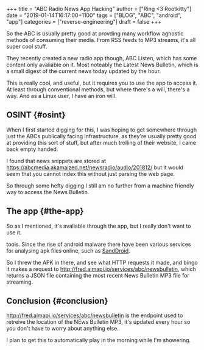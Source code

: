 +++
title = "ABC Radio News App Hacking"
author = ["Ring <3 Rootkitty"]
date = "2019-01-14T16:17:00+1100"
tags = ["BLOG", "ABC", "android", "app"]
categories = ["reverse-engineering"]
draft = false
+++

So the ABC is usually pretty good at provding many workflow agnostic methods of
consuming their media. From RSS feeds to MP3 streams, it's all super cool stuff.

They recently created a new radio app though, ABC Listen, which has some content
only avaliable on it. Most noteably the Latest News Bulletin, which is a small
digest of the current news today updated by the hour.

This is really cool, and useful, but it requires you to use the app to access
it. At least through conventional methods, but where there's a will, there's a
way. And as a Linux user, I have an iron will.


## OSINT {#osint}

When I first started digging for this, I was hoping to get somewhere through
just the ABCs publically facing infrastructure, as they're usually pretty good
at providing this sort of stuff, but after much trolling of their website, I
came back empty handed.

I found that news snippets are stored at
<https://abcmedia.akamaized.net/newsradio/audio/201812/> but it would seem that
you cannot index this without just parsing the web page.

So through some hefty digging I still am no further from a machine friendly way
to access the News Bulletin.


## The app {#the-app}

So as I mentioned, it's avaliable through the app, but I really don't want to
use it.

tools. Since the rise of android malware there have been various services for
analysing apk files online, such as [SandDroid](http://sanddroid.xjtu.edu.cn/#overview).

So I threw the APK in there, and see what HTTP requests it made, and bingo it
makes a request to <http://fred.aimapi.io/services/abc/newsbulletin>, which
returns a JSON file containing the most recent News Bulletin MP3 file for streaming.


## Conclusion {#conclusion}

<http://fred.aimapi.io/services/abc/newsbulletin> is the endpoint used to retreive
the location of the NEws Bulletin MP3, it's updated every hour so you don't have
to worry about anything else.

I plan to get this to automatically play in the morning while I'm showering.
